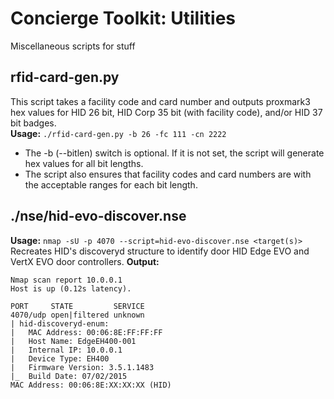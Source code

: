 # Concierge Toolkit: Utilities  
Miscellaneous scripts for stuff  
  
## rfid-card-gen.py  
This script takes a facility code and card number and outputs proxmark3 hex values for HID 26 bit, HID Corp 35 bit (with facility code), and/or HID 37 bit badges.  
**Usage:** `./rfid-card-gen.py -b 26 -fc 111 -cn 2222`  
* The -b (--bitlen) switch is optional. If it is not set, the script will generate hex values for all bit lengths.  
* The script also ensures that facility codes and card numbers are with the acceptable ranges for each bit length.  
  
## ./nse/hid-evo-discover.nse  
**Usage:** `nmap -sU -p 4070 --script=hid-evo-discover.nse <target(s)>`
Recreates HID's discoveryd structure to identify door HID Edge EVO and VertX EVO door controllers.
**Output:**
```
Nmap scan report 10.0.0.1
Host is up (0.12s latency).

PORT     STATE         SERVICE
4070/udp open|filtered unknown
| hid-discoveryd-enum:
|   MAC Address: 00:06:8E:FF:FF:FF
|   Host Name: EdgeEH400-001
|   Internal IP: 10.0.0.1
|   Device Type: EH400
|   Firmware Version: 3.5.1.1483
|_  Build Date: 07/02/2015
MAC Address: 00:06:8E:XX:XX:XX (HID)
```

